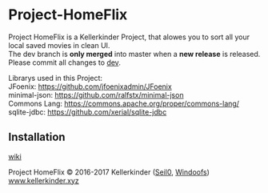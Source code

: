 # Project-HomeFlix


Project HomeFlix is a Kellerkinder Project, that alowes you to sort all your local saved movies in clean UI.     
The dev branch is **only merged** into master when a **new release** is released. Please commit all changes to [dev](https://github.com/Seil0/Project-HomeFlix/tree/dev).

Librarys used in this Project:  
JFoenix: https://github.com/jfoenixadmin/JFoenix   
minimal-json: https://github.com/ralfstx/minimal-json   
Commons Lang: https://commons.apache.org/proper/commons-lang/      
sqlite-jdbc: https://github.com/xerial/sqlite-jdbc

## Installation

[wiki](https://github.com/Seil0/Project-HomeFlix/wiki) 

Project HomeFlix © 2016-2017 Kellerkinder ([Seil0](https://github.com/Seil0), [Windoofs](https://github.com/Windoofs))    
www.kellerkinder.xyz
